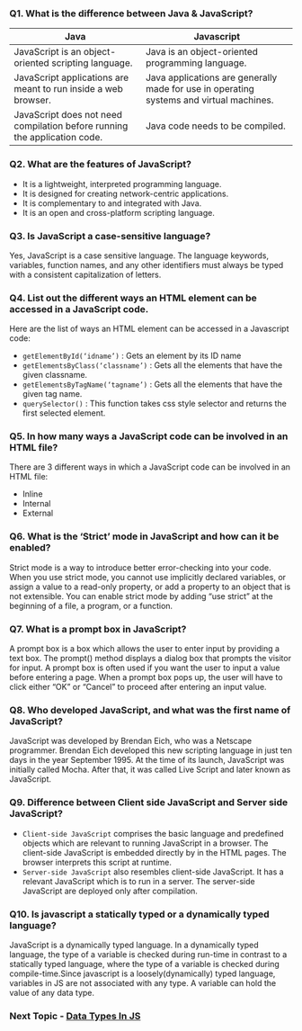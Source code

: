 ### Q1. What is the difference between Java & JavaScript?

| Java                                                                      | Javascript                                                                              |
| ------------------------------------------------------------------------- | --------------------------------------------------------------------------------------- |
| JavaScript is an object-oriented scripting language.                      | Java is an object-oriented programming language.                                        |
| JavaScript applications are meant to run inside a web browser.            | Java applications are generally made for use in operating systems and virtual machines. |
| JavaScript does not need compilation before running the application code. | Java code needs to be compiled.                                                         |

### Q2. What are the features of JavaScript?

- It is a lightweight, interpreted programming language.
- It is designed for creating network-centric applications.
- It is complementary to and integrated with Java.
- It is an open and cross-platform scripting language.

### Q3. Is JavaScript a case-sensitive language?

Yes, JavaScript is a case sensitive language. The language keywords, variables, function names, and any other identifiers must always be typed with a consistent capitalization of letters.

### Q4. List out the different ways an HTML element can be accessed in a JavaScript code.

Here are the list of ways an HTML element can be accessed in a Javascript code:

- `getElementById(‘idname’)` : Gets an element by its ID name
- `getElementsByClass(‘classname’)` : Gets all the elements that have the given classname.
- `getElementsByTagName(‘tagname’)` : Gets all the elements that have the given tag name.
- `querySelector()` : This function takes css style selector and returns the first selected element.

### Q5. In how many ways a JavaScript code can be involved in an HTML file?

There are 3 different ways in which a JavaScript code can be involved in an HTML file:

- Inline
- Internal
- External

### Q6. What is the ‘Strict’ mode in JavaScript and how can it be enabled?

Strict mode is a way to introduce better error-checking into your code.
When you use strict mode, you cannot use implicitly declared variables, or assign a value to a read-only property, or add a property to an object that is not extensible.
You can enable strict mode by adding “use strict” at the beginning of a file, a program, or a function.

### Q7. What is a prompt box in JavaScript?

A prompt box is a box which allows the user to enter input by providing a text box. The prompt() method displays a dialog box that prompts the visitor for input. A prompt box is often used if you want the user to input a value before entering a page. When a prompt box pops up, the user will have to click either “OK” or “Cancel” to proceed after entering an input value.

### Q8. Who developed JavaScript, and what was the first name of JavaScript?

JavaScript was developed by Brendan Eich, who was a Netscape programmer. Brendan Eich developed this new scripting language in just ten days in the year September 1995. At the time of its launch, JavaScript was initially called Mocha. After that, it was called Live Script and later known as JavaScript.

### Q9. Difference between Client side JavaScript and Server side JavaScript?

- `Client-side JavaScript` comprises the basic language and predefined objects which are relevant to running JavaScript in a browser. The client-side JavaScript is embedded directly by in the HTML pages. The browser interprets this script at runtime.
- `Server-side JavaScript` also resembles client-side JavaScript. It has a relevant JavaScript which is to run in a server. The server-side JavaScript are deployed only after compilation.

### Q10. Is javascript a statically typed or a dynamically typed language?

JavaScript is a dynamically typed language. In a dynamically typed language, the type of a variable is checked during run-time in contrast to a statically typed language, where the type of a variable is checked during compile-time.Since javascript is a loosely(dynamically) typed language, variables in JS are not associated with any type. A variable can hold the value of any data type.



### Next Topic - [Data Types In JS](https://github.com/piyush-agrawal6/Javascript-Interview-Questions/tree/master/b-DataTypes)

